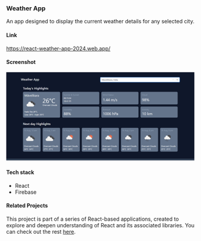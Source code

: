 ### Weather App

An app designed to display the current weather details for any selected city.

#### Link
https://react-weather-app-2024.web.app/

#### Screenshot
![Weather App Screenshot](https://github.com/binokochumolvarghese/react-weather-app/blob/main/public/weather-app-ss.png)

#### Tech stack
- React
- Firebase

#### Related Projects
This project is part of a series of React-based applications, created to explore and deepen understanding of React and its associated libraries. You can check out the rest [here](https://github.com/binokochumolvarghese/react-apps).
